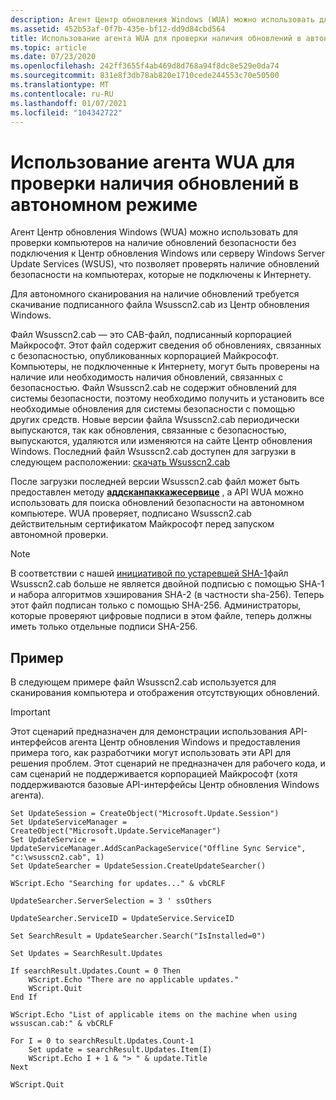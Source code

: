 ```yaml
---
description: Агент Центр обновления Windows (WUA) можно использовать для проверки компьютеров на наличие обновлений безопасности без подключения к Центр обновления Windows или серверу Windows Server Update Services (WSUS), что позволяет проверять наличие обновлений безопасности на компьютерах, которые не подключены к Интернету. Для автономного сканирования на наличие обновлений требуется скачивание подписанного файла Wsusscn2.cab из Центр обновления Windows.
ms.assetid: 452b53af-0f7b-435e-bf12-dd9d84cbd564
title: Использование агента WUA для проверки наличия обновлений в автономном режиме
ms.topic: article
ms.date: 07/23/2020
ms.openlocfilehash: 242ff3655f4ab469d8d768a94f8dc8e529e0da74
ms.sourcegitcommit: 831e8f3db78ab820e1710cede244553c70e50500
ms.translationtype: MT
ms.contentlocale: ru-RU
ms.lasthandoff: 01/07/2021
ms.locfileid: "104342722"
---
```

# <a name="using-wua-to-scan-for-updates-offline"></a>Использование агента WUA для проверки наличия обновлений в автономном режиме

Агент Центр обновления Windows (WUA) можно использовать для проверки компьютеров на наличие обновлений безопасности без подключения к Центр обновления Windows или серверу Windows Server Update Services (WSUS), что позволяет проверять наличие обновлений безопасности на компьютерах, которые не подключены к Интернету.

Для автономного сканирования на наличие обновлений требуется скачивание подписанного файла Wsusscn2.cab из Центр обновления Windows.

Файл Wsusscn2.cab — это CAB-файл, подписанный корпорацией Майкрософт. Этот файл содержит сведения об обновлениях, связанных с безопасностью, опубликованных корпорацией Майкрософт. Компьютеры, не подключенные к Интернету, могут быть проверены на наличие или необходимость наличия обновлений, связанных с безопасностью. Файл Wsusscn2.cab не содержит обновлений для системы безопасности, поэтому необходимо получить и установить все необходимые обновления для системы безопасности с помощью других средств. Новые версии файла Wsusscn2.cab периодически выпускаются, так как обновления, связанные с безопасностью, выпускаются, удаляются или изменяются на сайте Центр обновления Windows. Последний файл Wsusscn2.cab доступен для загрузки в следующем расположении: [скачать Wsusscn2.cab](http://download.windowsupdate.com/microsoftupdate/v6/wsusscan/wsusscn2.cab)

После загрузки последней версии Wsusscn2.cab файл может быть предоставлен методу [**аддсканпаккажесервице**](/windows/desktop/api/Wuapi/nf-wuapi-iupdateservicemanager-addscanpackageservice) , а API WUA можно использовать для поиска обновлений безопасности на автономном компьютере. WUA проверяет, подписано Wsusscn2.cab действительным сертификатом Майкрософт перед запуском автономной проверки.

> [!NOTE]
> В соответствии с нашей [инициативой по устаревшей SHA-1](https://aka.ms/sha1deprecation)файл Wsusscn2.cab больше не является двойной подписью с помощью SHA-1 и набора алгоритмов хэширования SHA-2 (в частности sha-256). Теперь этот файл подписан только с помощью SHA-256. Администраторы, которые проверяют цифровые подписи в этом файле, теперь должны иметь только отдельные подписи SHA-256.

## <a name="example"></a>Пример

В следующем примере файл Wsusscn2.cab используется для сканирования компьютера и отображения отсутствующих обновлений.

> [!IMPORTANT]
> Этот сценарий предназначен для демонстрации использования API-интерфейсов агента Центр обновления Windows и предоставления примера того, как разработчики могут использовать эти API для решения проблем. Этот сценарий не предназначен для рабочего кода, и сам сценарий не поддерживается корпорацией Майкрософт (хотя поддерживаются базовые API-интерфейсы Центр обновления Windows агента).

 


```VB
Set UpdateSession = CreateObject("Microsoft.Update.Session")
Set UpdateServiceManager = CreateObject("Microsoft.Update.ServiceManager")
Set UpdateService = UpdateServiceManager.AddScanPackageService("Offline Sync Service", "c:\wsusscn2.cab", 1)
Set UpdateSearcher = UpdateSession.CreateUpdateSearcher()

WScript.Echo "Searching for updates..." & vbCRLF

UpdateSearcher.ServerSelection = 3 ' ssOthers

UpdateSearcher.ServiceID = UpdateService.ServiceID

Set SearchResult = UpdateSearcher.Search("IsInstalled=0")

Set Updates = SearchResult.Updates

If searchResult.Updates.Count = 0 Then
    WScript.Echo "There are no applicable updates."
    WScript.Quit
End If

WScript.Echo "List of applicable items on the machine when using wssuscan.cab:" & vbCRLF

For I = 0 to searchResult.Updates.Count-1
    Set update = searchResult.Updates.Item(I)
    WScript.Echo I + 1 & "> " & update.Title
Next

WScript.Quit
```



 

 



